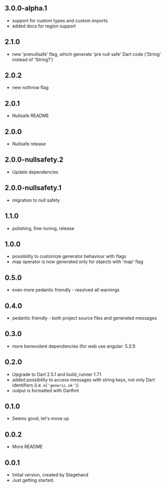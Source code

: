 ## 3.0.0-alpha.1

- support for custom types and custom imports
- added docs for region support

## 2.1.0

- new 'prenullsafe' flag, which generate 'pre null safe' Dart code ('String' instead of 'String?')

## 2.0.2

- new nothrow flag

## 2.0.1

- Nullsafe README

## 2.0.0

- Nullsafe release

## 2.0.0-nullsafety.2

- Update dependencies

## 2.0.0-nullsafety.1

- migration to null safety

## 1.1.0

- polishing, fine-tuning, release

## 1.0.0

- possibility to customize generator behaviour with flags
- map operator is now generated only for objects with 'map' flag

## 0.5.0

- even more pedantic friendly - resolved all warnings

## 0.4.0

- pedantic friendly - both project source files and generated messages

## 0.3.0

- more benevolent dependencies (for web use angular: 5.3.1)

## 0.2.0

- Upgrade to Dart 2.5.1 and build_runner 1.7.1
- added possibility to access messages with string keys, not only Dart identifiers (i.e. `m['generic.ok']`)
- output is formatted with Dartfmt

## 0.1.0

- Seems good, let's move up

## 0.0.2

- More README

## 0.0.1

- Initial version, created by Stagehand
- Just getting started.
